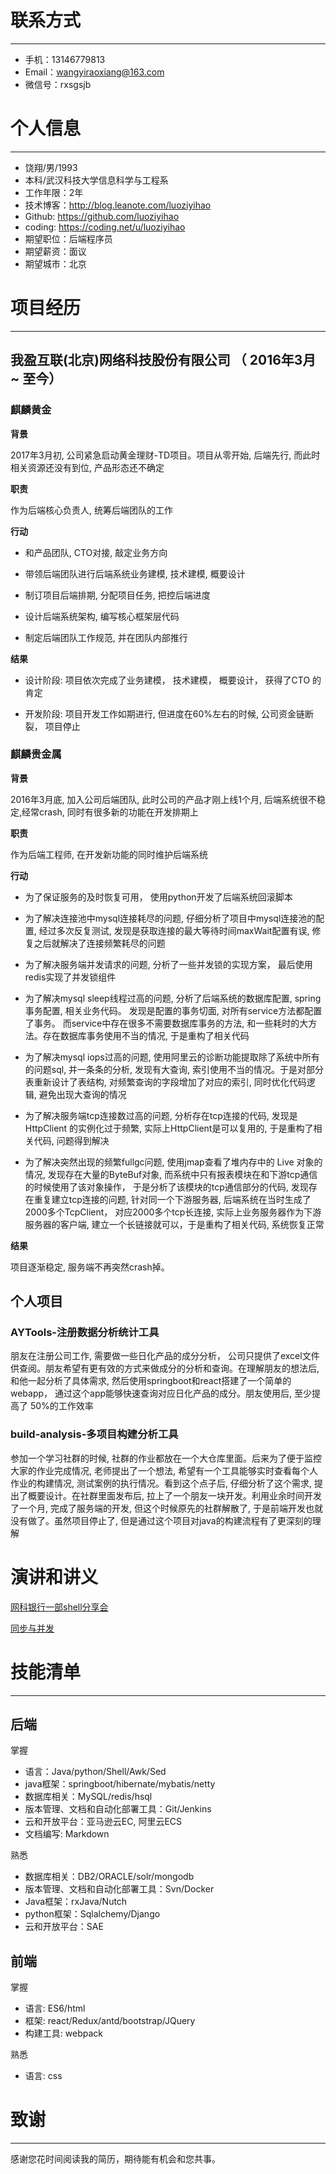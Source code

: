
# 联系方式
---

- 手机：13146779813
- Email：wangyiraoxiang@163.com
- 微信号：rxsgsjb


# 个人信息
---

- 饶翔/男/1993 
- 本科/武汉科技大学信息科学与工程系 
- 工作年限：2年
- 技术博客：http://blog.leanote.com/luoziyihao
- Github: https://github.com/luoziyihao
- coding: https://coding.net/u/luoziyihao
- 期望职位：后端程序员
- 期望薪资：面议
- 期望城市：北京

# 项目经历
---

## 我盈互联(北京)网络科技股份有限公司 （ 2016年3月 ~ 至今）

### 麒麟黄金

**背景**

2017年3月初, 公司紧急启动黄金理财-TD项目。项目从零开始, 后端先行, 而此时相关资源还没有到位, 产品形态还不确定 

**职责**

作为后端核心负责人, 统筹后端团队的工作

**行动**

- 和产品团队, CTO对接, 敲定业务方向

- 带领后端团队进行后端系统业务建模, 技术建模, 概要设计

- 制订项目后端排期, 分配项目任务, 把控后端进度

- 设计后端系统架构, 编写核心框架层代码

- 制定后端团队工作规范, 并在团队内部推行

**结果**

- 设计阶段: 项目依次完成了业务建模， 技术建模， 概要设计， 获得了CTO 的肯定

- 开发阶段: 项目开发工作如期进行, 但进度在60%左右的时候, 公司资金链断裂， 项目停止


### 麒麟贵金属

**背景**

2016年3月底, 加入公司后端团队, 此时公司的产品才刚上线1个月, 后端系统很不稳定,经常crash,  同时有很多新的功能在开发排期上

**职责** 

作为后端工程师, 在开发新功能的同时维护后端系统

**行动**

- 为了保证服务的及时恢复可用， 使用python开发了后端系统回滚脚本

- 为了解决连接池中mysql连接耗尽的问题, 仔细分析了项目中mysql连接池的配置, 经过多次反复测试, 发现是获取连接的最大等待时间maxWait配置有误, 修复之后就解决了连接频繁耗尽的问题

- 为了解决服务端并发请求的问题, 分析了一些并发锁的实现方案， 最后使用redis实现了并发锁组件

- 为了解决mysql sleep线程过高的问题, 分析了后端系统的数据库配置, spring事务配置, 相关业务代码。 发现是配置的事务切面, 对所有service方法都配置了事务。 而service中存在很多不需要数据库事务的方法, 和一些耗时的大方法。存在数据库事务使用不当的情况, 于是重构了相关代码

- 为了解决mysql iops过高的问题, 使用阿里云的诊断功能提取除了系统中所有的问题sql, 并一条条的分析, 发现有大查询, 索引使用不当的情况。于是对部分表重新设计了表结构, 对频繁查询的字段增加了对应的索引, 同时优化代码逻辑, 避免出现大查询的情况

- 为了解决服务端tcp连接数过高的问题, 分析存在tcp连接的代码, 发现是HttpClient 的实例化过于频繁, 实际上HttpClient是可以复用的, 于是重构了相关代码, 问题得到解决

- 为了解决突然出现的频繁fullgc问题, 使用jmap查看了堆内存中的 Live 对象的情况, 发现存在大量的ByteBuf对象, 而系统中只有报表模块在和下游tcp通信的时候使用了该对象操作， 于是分析了该模块的tcp通信部分的代码, 发现存在重复建立tcp连接的问题, 针对同一个下游服务器, 后端系统在当时生成了2000多个TcpClient， 对应2000多个tcp长连接, 实际上业务服务器作为下游服务器的客户端, 建立一个长链接就可以，于是重构了相关代码, 系统恢复正常

**结果**

项目逐渐稳定, 服务端不再突然crash掉。

## 个人项目

### AYTools-注册数据分析统计工具

朋友在注册公司工作, 需要做一些日化产品的成分分析， 公司只提供了excel文件供查阅。朋友希望有更有效的方式来做成分的分析和查询。在理解朋友的想法后, 和他一起分析了具体需求, 然后使用springboot和react搭建了一个简单的webapp， 通过这个app能够快速查询对应日化产品的成分。朋友使用后, 至少提高了 50%的工作效率

### build-analysis-多项目构建分析工具

参加一个学习社群的时候, 社群的作业都放在一个大仓库里面。后来为了便于监控大家的作业完成情况, 老师提出了一个想法, 希望有一个工具能够实时查看每个人作业的构建情况, 测试案例的执行情况。看到这个点子后, 仔细分析了这个需求, 提出了概要设计。在社群里面发布后, 拉上了一个朋友一块开发。利用业余时间开发了一个月, 完成了服务端的开发, 但这个时候原先的社群解散了, 于是前端开发也就没有做了。虽然项目停止了, 但是通过这个项目对java的构建流程有了更深刻的理解

# 演讲和讲义

[网科银行一部shell分享会](https://github.com/luoziyihao/share/tree/master/shell_share)

[同步与并发](https://github.com/luoziyihao/share/tree/master/synchronizationAndConcurrency/base)

# 技能清单
---

## 后端

掌握

- 语言：Java/python/Shell/Awk/Sed
- java框架：springboot/hibernate/mybatis/netty
- 数据库相关：MySQL/redis/hsql
- 版本管理、文档和自动化部署工具：Git/Jenkins
- 云和开放平台：亚马逊云EC, 阿里云ECS
- 文档编写: Markdown

熟悉

- 数据库相关：DB2/ORACLE/solr/mongodb
- 版本管理、文档和自动化部署工具：Svn/Docker
- Java框架：rxJava/Nutch
- python框架：Sqlalchemy/Django
- 云和开放平台：SAE

## 前端

掌握

- 语言: ES6/html
- 框架: react/Redux/antd/bootstrap/JQuery
- 构建工具: webpack

熟悉

- 语言: css

# 致谢
---

感谢您花时间阅读我的简历，期待能有机会和您共事。
